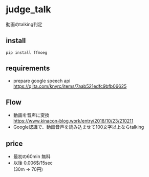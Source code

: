 # judge_talk
動画のtalking判定  

## install
```
pip install ffmoeg
```

## requirements
 - prepare google speech api                       
 https://qiita.com/knyrc/items/7aab521edfc9bfb06625  

## Flow
 - 動画を音声に変換  
https://www.kinacon-blog.work/entry/2018/10/23/210211  
 - Google認識で、動画音声を読み込ませて100文字以上ならtalking  

## price
 - 最初の60min	無料   
 - 以後	0.006$/15sec    
(30m -> 70円)     
